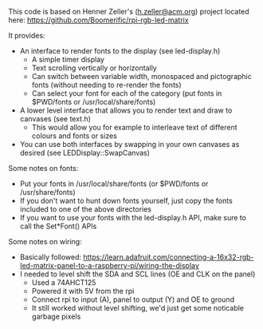 This code is based on Henner Zeller's (h.zeller@acm.org) project located here:
https://github.com/Boomerific/rpi-rgb-led-matrix

It provides:
* An interface to render fonts to the display (see led-display.h)
  - A simple timer display
  - Text scrolling vertically or horizontally
  - Can switch between variable width, monospaced and pictographic fonts (without needing to re-render the fonts)
  - Can select your font for each of the category (put fonts in $PWD/fonts or /usr/local/share/fonts)
* A lower level interface that allows you to render text and draw to canvases (see text.h)
  - This would allow you for example to interleave text of different colours and fonts or sizes
* You can use both interfaces by swapping in your own canvases as desired (see LEDDisplay::SwapCanvas)

Some notes on fonts:
* Put your fonts in /usr/local/share/fonts (or $PWD/fonts or /usr/share/fonts)
* If you don't want to hunt down fonts yourself, just copy the fonts included to one of the above directories
* If you want to use your fonts with the led-display.h API, make sure to call the Set*Font() APIs

Some notes on wiring:
* Basically followed: https://learn.adafruit.com/connecting-a-16x32-rgb-led-matrix-panel-to-a-raspberry-pi/wiring-the-display
* I needed to level shift the SDA and SCL lines (OE and CLK on the panel)
  - Used a 74AHCT125
  - Powered it with 5V from the rpi
  - Connect rpi to input (A), panel to output (Y) and OE to ground
  - It still worked without level shifting, we'd just get some noticable garbage pixels
